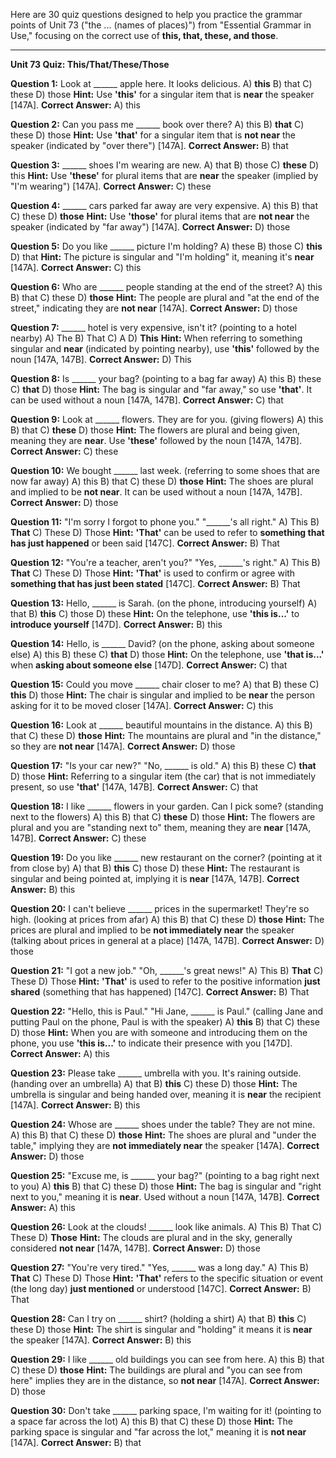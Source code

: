 Here are 30 quiz questions designed to help you practice the grammar points of Unit 73 ("the ... (names of places)") from "Essential Grammar in Use," focusing on the correct use of **this, that, these, and those**.

---

**Unit 73 Quiz: This/That/These/Those**

**Question 1:** Look at ______ apple here. It looks delicious.
A) **this**
B) that
C) these
D) those
**Hint:** Use **'this'** for a singular item that is **near** the speaker [147A].
**Correct Answer:** A) this

**Question 2:** Can you pass me ______ book over there?
A) this
B) **that**
C) these
D) those
**Hint:** Use **'that'** for a singular item that is **not near** the speaker (indicated by "over there") [147A].
**Correct Answer:** B) that

**Question 3:** ______ shoes I'm wearing are new.
A) that
B) those
C) **these**
D) this
**Hint:** Use **'these'** for plural items that are **near** the speaker (implied by "I'm wearing") [147A].
**Correct Answer:** C) these

**Question 4:** ______ cars parked far away are very expensive.
A) this
B) that
C) these
D) **those**
**Hint:** Use **'those'** for plural items that are **not near** the speaker (indicated by "far away") [147A].
**Correct Answer:** D) those

**Question 5:** Do you like ______ picture I'm holding?
A) these
B) those
C) **this**
D) that
**Hint:** The picture is singular and "I'm holding" it, meaning it's **near** [147A].
**Correct Answer:** C) this

**Question 6:** Who are ______ people standing at the end of the street?
A) this
B) that
C) these
D) **those**
**Hint:** The people are plural and "at the end of the street," indicating they are **not near** [147A].
**Correct Answer:** D) those

**Question 7:** ______ hotel is very expensive, isn't it? (pointing to a hotel nearby)
A) The
B) That
C) A
D) **This**
**Hint:** When referring to something singular and **near** (indicated by pointing nearby), use **'this'** followed by the noun [147A, 147B].
**Correct Answer:** D) This

**Question 8:** Is ______ your bag? (pointing to a bag far away)
A) this
B) these
C) **that**
D) those
**Hint:** The bag is singular and "far away," so use **'that'**. It can be used without a noun [147A, 147B].
**Correct Answer:** C) that

**Question 9:** Look at ______ flowers. They are for you. (giving flowers)
A) this
B) that
C) **these**
D) those
**Hint:** The flowers are plural and being given, meaning they are **near**. Use **'these'** followed by the noun [147A, 147B].
**Correct Answer:** C) these

**Question 10:** We bought ______ last week. (referring to some shoes that are now far away)
A) this
B) that
C) these
D) **those**
**Hint:** The shoes are plural and implied to be **not near**. It can be used without a noun [147A, 147B].
**Correct Answer:** D) those

**Question 11:** "I'm sorry I forgot to phone you." "______'s all right."
A) This
B) **That**
C) These
D) Those
**Hint:** **'That'** can be used to refer to **something that has just happened** or been said [147C].
**Correct Answer:** B) That

**Question 12:** "You're a teacher, aren't you?" "Yes, ______'s right."
A) This
B) **That**
C) These
D) Those
**Hint:** **'That'** is used to confirm or agree with **something that has just been stated** [147C].
**Correct Answer:** B) That

**Question 13:** Hello, ______ is Sarah. (on the phone, introducing yourself)
A) that
B) **this**
C) those
D) these
**Hint:** On the telephone, use **'this is...'** to **introduce yourself** [147D].
**Correct Answer:** B) this

**Question 14:** Hello, is ______ David? (on the phone, asking about someone else)
A) this
B) these
C) **that**
D) those
**Hint:** On the telephone, use **'that is...'** when **asking about someone else** [147D].
**Correct Answer:** C) that

**Question 15:** Could you move ______ chair closer to me?
A) that
B) these
C) **this**
D) those
**Hint:** The chair is singular and implied to be **near** the person asking for it to be moved closer [147A].
**Correct Answer:** C) this

**Question 16:** Look at ______ beautiful mountains in the distance.
A) this
B) that
C) these
D) **those**
**Hint:** The mountains are plural and "in the distance," so they are **not near** [147A].
**Correct Answer:** D) those

**Question 17:** "Is your car new?" "No, ______ is old."
A) this
B) these
C) **that**
D) those
**Hint:** Referring to a singular item (the car) that is not immediately present, so use **'that'** [147A, 147B].
**Correct Answer:** C) that

**Question 18:** I like ______ flowers in your garden. Can I pick some? (standing next to the flowers)
A) this
B) that
C) **these**
D) those
**Hint:** The flowers are plural and you are "standing next to" them, meaning they are **near** [147A, 147B].
**Correct Answer:** C) these

**Question 19:** Do you like ______ new restaurant on the corner? (pointing at it from close by)
A) that
B) **this**
C) those
D) these
**Hint:** The restaurant is singular and being pointed at, implying it is **near** [147A, 147B].
**Correct Answer:** B) this

**Question 20:** I can't believe ______ prices in the supermarket! They're so high. (looking at prices from afar)
A) this
B) that
C) these
D) **those**
**Hint:** The prices are plural and implied to be **not immediately near** the speaker (talking about prices in general at a place) [147A, 147B].
**Correct Answer:** D) those

**Question 21:** "I got a new job." "Oh, ______'s great news!"
A) This
B) **That**
C) These
D) Those
**Hint:** **'That'** is used to refer to the positive information **just shared** (something that has happened) [147C].
**Correct Answer:** B) That

**Question 22:** "Hello, this is Paul." "Hi Jane, ______ is Paul." (calling Jane and putting Paul on the phone, Paul is with the speaker)
A) **this**
B) that
C) these
D) those
**Hint:** When you are with someone and introducing them on the phone, you use **'this is...'** to indicate their presence with you [147D].
**Correct Answer:** A) this

**Question 23:** Please take ______ umbrella with you. It's raining outside. (handing over an umbrella)
A) that
B) **this**
C) these
D) those
**Hint:** The umbrella is singular and being handed over, meaning it is **near** the recipient [147A].
**Correct Answer:** B) this

**Question 24:** Whose are ______ shoes under the table? They are not mine.
A) this
B) that
C) these
D) **those**
**Hint:** The shoes are plural and "under the table," implying they are **not immediately near** the speaker [147A].
**Correct Answer:** D) those

**Question 25:** "Excuse me, is ______ your bag?" (pointing to a bag right next to you)
A) **this**
B) that
C) these
D) those
**Hint:** The bag is singular and "right next to you," meaning it is **near**. Used without a noun [147A, 147B].
**Correct Answer:** A) this

**Question 26:** Look at the clouds! ______ look like animals.
A) This
B) That
C) These
D) **Those**
**Hint:** The clouds are plural and in the sky, generally considered **not near** [147A, 147B].
**Correct Answer:** D) those

**Question 27:** "You're very tired." "Yes, ______ was a long day."
A) This
B) **That**
C) These
D) Those
**Hint:** **'That'** refers to the specific situation or event (the long day) **just mentioned** or understood [147C].
**Correct Answer:** B) That

**Question 28:** Can I try on ______ shirt? (holding a shirt)
A) that
B) **this**
C) these
D) those
**Hint:** The shirt is singular and "holding" it means it is **near** the speaker [147A].
**Correct Answer:** B) this

**Question 29:** I like ______ old buildings you can see from here.
A) this
B) that
C) these
D) **those**
**Hint:** The buildings are plural and "you can see from here" implies they are in the distance, so **not near** [147A].
**Correct Answer:** D) those

**Question 30:** Don't take ______ parking space, I'm waiting for it! (pointing to a space far across the lot)
A) this
B) that
C) these
D) those
**Hint:** The parking space is singular and "far across the lot," meaning it is **not near** [147A].
**Correct Answer:** B) that